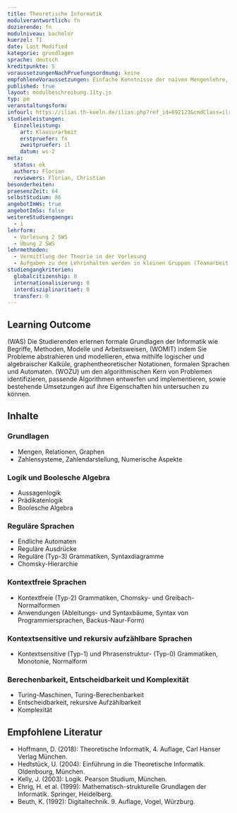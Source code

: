 ```yaml
---
title: Theoretische Informatik
modulverantwortlich: fn
dozierende: fn
modulniveau: bachelor
kuerzel: TI
date: Last Modified
kategorie: grundlagen
sprache: deutsch
kreditpunkte: 5
voraussetzungenNachPruefungsordnung: keine
empfohleneVoraussetzungen: Einfache Kenntnisse der naiven Mengenlehre, wie sie in der Schule vermittelt und bei der mathematischen Begriffsbildung verwendet werden.
published: true
layout: modulbeschreibung.11ty.js
typ: pm
veranstaltungsform:
infourl: https://ilias.th-koeln.de/ilias.php?ref_id=692123&cmdClass=ilrepositorygui&cmdNode=w4&baseClass=ilrepositorygui
studienleistungen:
  Einzelleistung:
    art: Klausurarbeit
    erstpruefer: fn
    zweitpruefer: il
    datum: ws-2
meta:
  status: ok
  authors: Florian
  reviewers: Florian, Christian
besonderheiten: 
praesenzZeit: 64
selbstStudium: 86
angebotImWs: true
angebotImSs: false
weitereStudiengaenge: 
  - i
lehrform:
  - Vorlesung 2 SWS
  - Übung 2 SWS
lehrmethoden:
  - Vermittlung der Theorie in der Vorlesung
  - Aufgaben zu den Lehrinhalten werden in kleinen Gruppen (Teamarbeit) selbständig gelöst. Die Lösungen sollen in den Übungsstunden vorgetragen und der Lösungsweg den Kommilitonen hierbei erläutert werden.  
studiengangkriterien:
  globalcitizenship: 0
  internationalisierung: 0
  interdisziplinaritaet: 0
  transfer: 0  
---
```


## Learning Outcome
(WAS) Die Studierenden erlernen formale Grundlagen der Informatik wie Begriffe, Methoden, Modelle und Arbeitsweisen, (WOMIT) indem Sie Probleme abstrahieren und modellieren, etwa mithilfe logischer und algebraischer Kalküle, graphentheoretischer Notationen, formalen Sprachen und Automaten. (WOZU) um den algorithmischen Kern von Problemen identifizieren, passende Algorithmen entwerfen und implementieren, sowie bestehende Umsetzungen auf ihre Eigenschaften hin untersuchen zu können.

## Inhalte

### Grundlagen
  - Mengen, Relationen, Graphen
  - Zahlensysteme, Zahlendarstellung, Numerische Aspekte

### Logik und Boolesche Algebra
  - Aussagenlogik
  - Prädikatenlogik
  - Boolesche Algebra

### Reguläre Sprachen
  - Endliche Automaten
  - Reguläre Ausdrücke
  - Reguläre (Typ-3) Grammatiken, Syntaxdiagramme
  - Chomsky-Hierarchie

### Kontextfreie Sprachen
  - Kontextfreie (Typ-2) Grammatiken, Chomsky- und Greibach-Normalformen
  - Anwendungen (Ableitungs- und Syntaxbäume, Syntax von Programmiersprachen, Backus-Naur-Form)

### Kontextsensitive und rekursiv aufzählbare Sprachen
  - Kontextsensitive (Typ-1) und Phrasenstruktur- (Typ-0) Grammatiken, Monotonie, Normalform

### Berechenbarkeit, Entscheidbarkeit und Komplexität
  - Turing-Maschinen, Turing-Berechenbarkeit
  - Entscheidbarkeit, rekursive Aufzählbarkeit
  - Komplexität

## Empfohlene Literatur
- Hoffmann, D. (2018): Theoretische Informatik, 4. Auflage, Carl Hanser Verlag München.
- Hedtstück, U. (2004): Einführung in die Theoretische Informatik. Oldenbourg, München.
- Kelly, J. (2003): Logik. Pearson Studium, München.
- Ehrig, H. et al. (1999): Mathematisch-strukturelle Grundlagen der Informatik. Springer, Heidelberg.
- Beuth, K. (1992): Digitaltechnik. 9. Auflage, Vogel, Würzburg.

